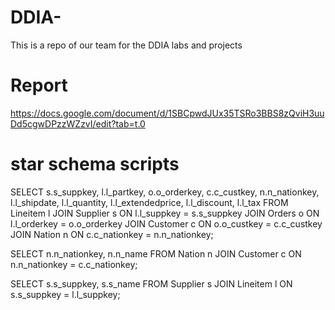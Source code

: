 # DDIA-
This is a repo of our team for the DDIA labs and projects

# Report
https://docs.google.com/document/d/1SBCpwdJUx35TSRo3BBS8zQviH3uuDd5cgwDPzzWZzvI/edit?tab=t.0

# star schema scripts
SELECT 
    s.s_suppkey, 
    l.l_partkey, 
    o.o_orderkey, 
    c.c_custkey, 
    n.n_nationkey,
    l.l_shipdate, 
    l.l_quantity, 
    l.l_extendedprice, 
    l.l_discount, 
    l.l_tax
FROM Lineitem l
JOIN Supplier s ON l.l_suppkey = s.s_suppkey
JOIN Orders o ON l.l_orderkey = o.o_orderkey
JOIN Customer c ON o.o_custkey = c.c_custkey
JOIN Nation n ON c.c_nationkey = n.n_nationkey;

SELECT 
    n.n_nationkey, 
    n.n_name
FROM Nation n
JOIN Customer c ON n.n_nationkey = c.c_nationkey;

SELECT 
    s.s_suppkey, 
    s.s_name
FROM Supplier s
JOIN Lineitem l ON s.s_suppkey = l.l_suppkey;
